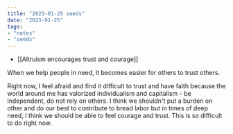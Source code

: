 ```yaml
---
title: "2023-01-25 seeds"
date: "2023-01-25"
tags:
- "notes"
- "seeds"
---
```


- [[Altruism encourages trust and courage]]

When we help people in need, it becomes easier for others to trust others.

Right now, I feel afraid and find it difficult to trust and have faith because the world around me has valorized individualism and capitalism - be independent, do not rely on others. I think we shouldn't put a burden on other and do our best to contribute to bread labor but in times of deep need, I think we should be able to feel courage and trust. This is so difficult to do right now.
